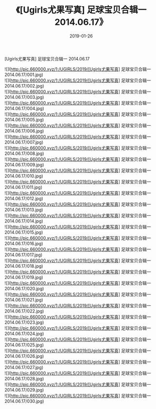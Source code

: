 ﻿---
layout: post
title:  《[Ugirls尤果写真] 足球宝贝合辑一 2014.06.17》
date:   2019-01-26
img: http://pic.660000.xyz/1:/UGIRLS/2019/[Ugirls尤果写真] 足球宝贝合辑一 2014.06.17/000.jpg
categories: [美女, 清纯, 唯美]
---

[Ugirls尤果写真] 足球宝贝合辑一 2014.06.17

 ![](http://pic.660000.xyz/1:/UGIRLS/2019/[Ugirls尤果写真] 足球宝贝合辑一 2014.06.17/001.jpg) <br>![](http://pic.660000.xyz/1:/UGIRLS/2019/[Ugirls尤果写真] 足球宝贝合辑一 2014.06.17/002.jpg) <br>![](http://pic.660000.xyz/1:/UGIRLS/2019/[Ugirls尤果写真] 足球宝贝合辑一 2014.06.17/003.jpg) <br>![](http://pic.660000.xyz/1:/UGIRLS/2019/[Ugirls尤果写真] 足球宝贝合辑一 2014.06.17/004.jpg) <br>![](http://pic.660000.xyz/1:/UGIRLS/2019/[Ugirls尤果写真] 足球宝贝合辑一 2014.06.17/005.jpg) <br>![](http://pic.660000.xyz/1:/UGIRLS/2019/[Ugirls尤果写真] 足球宝贝合辑一 2014.06.17/006.jpg) <br>![](http://pic.660000.xyz/1:/UGIRLS/2019/[Ugirls尤果写真] 足球宝贝合辑一 2014.06.17/007.jpg) <br>![](http://pic.660000.xyz/1:/UGIRLS/2019/[Ugirls尤果写真] 足球宝贝合辑一 2014.06.17/008.jpg) <br>![](http://pic.660000.xyz/1:/UGIRLS/2019/[Ugirls尤果写真] 足球宝贝合辑一 2014.06.17/009.jpg) <br>![](http://pic.660000.xyz/1:/UGIRLS/2019/[Ugirls尤果写真] 足球宝贝合辑一 2014.06.17/010.jpg) <br>![](http://pic.660000.xyz/1:/UGIRLS/2019/[Ugirls尤果写真] 足球宝贝合辑一 2014.06.17/011.jpg) <br>![](http://pic.660000.xyz/1:/UGIRLS/2019/[Ugirls尤果写真] 足球宝贝合辑一 2014.06.17/012.jpg) <br>![](http://pic.660000.xyz/1:/UGIRLS/2019/[Ugirls尤果写真] 足球宝贝合辑一 2014.06.17/013.jpg) <br>![](http://pic.660000.xyz/1:/UGIRLS/2019/[Ugirls尤果写真] 足球宝贝合辑一 2014.06.17/014.jpg) <br>![](http://pic.660000.xyz/1:/UGIRLS/2019/[Ugirls尤果写真] 足球宝贝合辑一 2014.06.17/015.jpg) <br>![](http://pic.660000.xyz/1:/UGIRLS/2019/[Ugirls尤果写真] 足球宝贝合辑一 2014.06.17/016.jpg) <br>![](http://pic.660000.xyz/1:/UGIRLS/2019/[Ugirls尤果写真] 足球宝贝合辑一 2014.06.17/017.jpg) <br>![](http://pic.660000.xyz/1:/UGIRLS/2019/[Ugirls尤果写真] 足球宝贝合辑一 2014.06.17/018.jpg) <br>![](http://pic.660000.xyz/1:/UGIRLS/2019/[Ugirls尤果写真] 足球宝贝合辑一 2014.06.17/019.jpg) <br>![](http://pic.660000.xyz/1:/UGIRLS/2019/[Ugirls尤果写真] 足球宝贝合辑一 2014.06.17/020.jpg) <br>![](http://pic.660000.xyz/1:/UGIRLS/2019/[Ugirls尤果写真] 足球宝贝合辑一 2014.06.17/021.jpg) <br>![](http://pic.660000.xyz/1:/UGIRLS/2019/[Ugirls尤果写真] 足球宝贝合辑一 2014.06.17/022.jpg) <br>![](http://pic.660000.xyz/1:/UGIRLS/2019/[Ugirls尤果写真] 足球宝贝合辑一 2014.06.17/023.jpg) <br>![](http://pic.660000.xyz/1:/UGIRLS/2019/[Ugirls尤果写真] 足球宝贝合辑一 2014.06.17/024.jpg) <br>![](http://pic.660000.xyz/1:/UGIRLS/2019/[Ugirls尤果写真] 足球宝贝合辑一 2014.06.17/025.jpg) <br>![](http://pic.660000.xyz/1:/UGIRLS/2019/[Ugirls尤果写真] 足球宝贝合辑一 2014.06.17/026.jpg) <br>![](http://pic.660000.xyz/1:/UGIRLS/2019/[Ugirls尤果写真] 足球宝贝合辑一 2014.06.17/027.jpg) <br>![](http://pic.660000.xyz/1:/UGIRLS/2019/[Ugirls尤果写真] 足球宝贝合辑一 2014.06.17/028.jpg) <br>![](http://pic.660000.xyz/1:/UGIRLS/2019/[Ugirls尤果写真] 足球宝贝合辑一 2014.06.17/029.jpg) <br>![](http://pic.660000.xyz/1:/UGIRLS/2019/[Ugirls尤果写真] 足球宝贝合辑一 2014.06.17/030.jpg) <br>